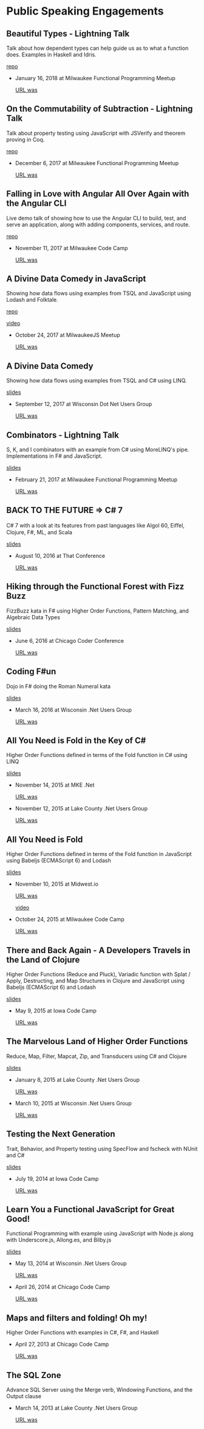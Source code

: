 # Public Speaking Engagements

## Beautiful Types - Lightning Talk
Talk about how dependent types can help guide us as to what a function does.  Examples in Haskell and Idris.

  [repo](https://github.com/MikeMKH/talks/tree/master/beautiful-types)

* January 16, 2018 at Milwaukee Functional Programming Meetup

  [URL was](https://www.meetup.com/Milwaukee-Functional-Programming-User-Group/events/245714110/)
  
## On the Commutability of Subtraction - Lightning Talk
Talk about property testing using JavaScript with JSVerify and theorem proving in Coq.

  [repo](https://github.com/MikeMKH/talks/tree/master/on-the-commutability-of-subtraction)

* December 6, 2017 at Milwaukee Functional Programming Meetup

  [URL was](https://www.meetup.com/Milwaukee-Functional-Programming-User-Group/events/244514328/)
  
## Falling in Love with Angular All Over Again with the Angular CLI
Live demo talk of showing how to use the Angular CLI to build, test, and serve an application, along with adding components, services, and route.

  [repo](https://github.com/MikeMKH/talks/tree/master/falling-in-love-with-angular-all-over-again-with-the-angular-cli)

* November 11, 2017 at Milwaukee Code Camp

  [URL was](https://www.milwaukeecodecamp.com/session/details/1130)

## A Divine Data Comedy in JavaScript
Showing how data flows using examples from TSQL and JavaScript using Lodash and Folktale.

  [repo](https://github.com/MikeMKH/talks/tree/master/a-divine-data-comedy-in-javascript)
  
  [video](https://www.youtube.com/watch?v=kuLArTeq5NQ)
  
* October 24, 2017 at MilwaukeeJS Meetup

  [URL was](https://www.meetup.com/milwaukeejs/events/241842096/)

## A Divine Data Comedy
Showing how data flows using examples from TSQL and C# using LINQ.

  [slides](https://www.slideshare.net/secret/ySVlRZU0HF3E8L)
  
* September 12, 2017 at Wisconsin Dot Net Users Group

  [URL was](https://www.meetup.com/Wisconsin-Net-Users-Group/events/237113708/)

## Combinators - Lightning Talk
S, K, and I combinators with an example from C# using MoreLINQ's pipe. Implementations in F# and JavaScript.

  [slides](https://www.slideshare.net/MikeHarris10/combinators-lightning-talk)

* February 21, 2017 at Milwaukee Functional Programming Meetup
  
  [URL was](https://www.meetup.com/Milwaukee-Functional-Programming-User-Group/events/237353624/)

## BACK TO THE FUTURE => C# 7
C# 7 with a look at its features from past languages like Algol 60, Eiﬀel, Clojure, F#, ML, and Scala
  
  [slides](http://www.slideshare.net/MikeHarris10/c-7-64716818)

* August 10, 2016 at That Conference
  
  [URL was](https://www.thatconference.com/sessions/session/10686)

## Hiking through the Functional Forest with Fizz Buzz
FizzBuzz kata in F# using Higher Order Functions, Pattern Matching, and Algebraic Data Types
  
  [slides](http://www.slideshare.net/MikeHarris10/hiking-through-the-functional-forest-with-fizz-buzz)

* June 6, 2016 at Chicago Coder Conference
  
  [URL was](http://chicagocoderconference.com/cccsession/session-4-hiking-your-way-through-the-functional-forest-with-fizzbuzz/)

## Coding F#un
Dojo in F# doing the Roman Numeral kata
  
  [slides](http://www.slideshare.net/MikeHarris10/coding-fun)

* March 16, 2016 at Wisconsin .Net Users Group
  
  [URL was](http://www.meetup.com/Wisconsin-Net-Users-Group/events/229245400/)

## All You Need is Fold in the Key of C#
Higher Order Functions defined in terms of the Fold function in C# using LINQ
  
  [slides](http://www.slideshare.net/MikeHarris10/all-you-need-is-fold-in-the-key-of-c)

* November 14, 2015 at MKE .Net
  
  [URL was](http://www.centare.com/mke-dot-net-fall-2015/)
* November 12, 2015 at Lake County .Net Users Group
  
  [URL was](http://www.lcnug.org/News/15-10-11/LCNUG_November_12th_-_All_You_Need_is_Fold.aspx)

## All You Need is Fold
Higher Order Functions defined in terms of the Fold function in JavaScript using Babeljs (ECMAScript 6) and Lodash
  
  [slides](http://www.slideshare.net/MikeHarris10/all-you-need-is-fold-54863819)

* November 10, 2015 at Midwest.io
  
  [URL was](http://www.midwest.io/sessions/#tuesday-4a)
  
  [video](https://www.youtube.com/watch?v=bzHKp6p-Rlk)
* October 24, 2015 at Milwaukee Code Camp
  
  [URL was](http://www.milwaukeecodecamp.com/Session/Details/21)

## There and Back Again - A Developers Travels in the Land of Clojure
Higher Order Functions (Reduce and Pluck), Variadic function with Splat / Apply, Destructing, and Map Structures in Clojure and JavaScript using Babeljs (ECMAScript 6) and Lodash
  
  [slides](http://www.slideshare.net/MikeHarris10/there-and-back-again-47929525)

* May 9, 2015 at Iowa Code Camp
  
  [URL was](http://iowacodecamp.com/session/list#21)

## The Marvelous Land of Higher Order Functions
Reduce, Map, Filter, Mapcat, Zip, and Transducers using C# and Clojure
  
  [slides](http://www.slideshare.net/MikeHarris10/the-marvelous-land-of-higher-order-functions)

* January 8, 2015 at Lake County .Net Users Group
  
  [URL was](http://www.lcnug.org/News/14-12-16/LCNUG_January_8th_-_The_Marvelous_Land_of_Higher_Order_Functions.aspx)
* March 10, 2015 at Wisconsin .Net Users Group
  
  [URL was](http://www.meetup.com/Wisconsin-Net-Users-Group/events/220571822/)

## Testing the Next Generation
Trait, Behavior, and Property testing using SpecFlow and fscheck with NUnit and C#
  
  [slides](http://www.slideshare.net/MikeHarris10/testing-the-next-generation)

* July 19, 2014 at Iowa Code Camp
  
  [URL was](http://www.iowacodecamp.com/session/list#42)

## Learn You a Functional JavaScript for Great Good!
Functional Programming with example using JavaScript with Node.js along with Underscore.js, Allong.es, and Bilby.js
  
  [slides](http://www.slideshare.net/MikeHarris10/learn-you-a-functional-javascript-for-great-good)

* May 13, 2014 at Wisconsin .Net Users Group
  
  [URL was](http://www.wi-ineta.org/DesktopDefault.aspx?tabid=23)
* April 26, 2014 at Chicago Code Camp
  
  [URL was](http://www.chicagocodecamp.com/Public/Session/2065)

## Maps and filters and folding! Oh my!
Higher Order Functions with examples in C#, F#, and Haskell

* April 27, 2013 at Chicago Code Camp
  
  [URL was](http://www.chicagocodecamp.com/Public/Session/14)

## The SQL Zone
Advance SQL Server using the Merge verb, Windowing Functions, and the Output clause

* March 14, 2013 at Lake County .Net Users Group
  
  [URL was](http://www.lcnug.org/events/13-02-26/LCNUG_Mar_14_The_SQL_Zone-1395591039.aspx)
